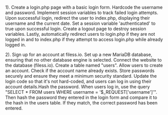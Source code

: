 1). Create a login.php page with a basic login form. Hardcode the username and password. Implement session variables to track failed login attempts. Upon successful login, redirect the user to index.php, displaying their username and the current date. Set a session variable 'authenticated' to true upon successful login. Create a logout page to destroy session variables. Lastly, automatically redirect users to login.php if they are not logged in and to index.php if they attempt to access login.php while already logged in.


2). Sign up for an account at filess.io. Set up a new MariaDB database, ensuring that no other database engine is selected. Connect the website to the database (filess.io). Create a table named "users". Allow users to create an account. Check if the account name already exists. Store passwords securely and ensure they meet a minimum security standard. Update the login code so that it's not hard-coded, and users can log in using their account details.Hash the password. When users log in, use the query "SELECT * FROM users WHERE username = '$_REQUEST['username']'". Then hash the password they entered in the login form and compare it to the hash in the users table. If they match, the correct password has been entered.
